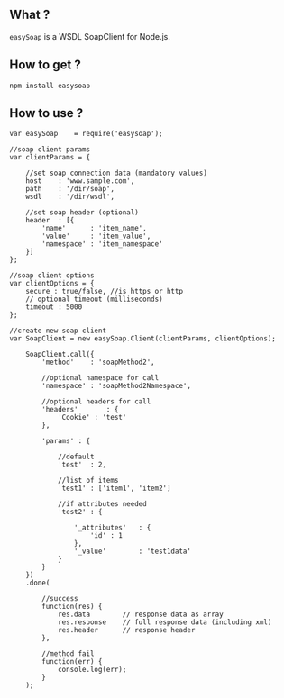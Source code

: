 ## What ?
`easySoap` is a WSDL SoapClient for Node.js.

## How to get ?

    npm install easysoap

## How to use ?

    var easySoap    = require('easysoap');

    //soap client params
    var clientParams = {

        //set soap connection data (mandatory values)
        host    : 'www.sample.com',
        path    : '/dir/soap',
        wsdl    : '/dir/wsdl',

        //set soap header (optional)
        header  : [{
            'name'      : 'item_name',
            'value'     : 'item_value',
            'namespace' : 'item_namespace'
        }]
    };

    //soap client options
    var clientOptions = {
        secure : true/false, //is https or http
        // optional timeout (milliseconds)
        timeout : 5000
    };

    //create new soap client
    var SoapClient = new easySoap.Client(clientParams, clientOptions);

        SoapClient.call({
            'method'    : 'soapMethod2',

            //optional namespace for call
            'namespace' : 'soapMethod2Namespace',

            //optional headers for call
            'headers'       : {
                'Cookie' : 'test'
            },

            'params' : {

                //default
                'test'  : 2,

                //list of items
                'test1' : ['item1', 'item2']

                //if attributes needed
                'test2' : {

                    '_attributes'   : {
                        'id' : 1
                    },
                    '_value'        : 'test1data'
                }
            }
        })
        .done(

            //success
            function(res) {
                res.data        // response data as array
                res.response    // full response data (including xml)
                res.header      // response header
            },

            //method fail
            function(err) {
                console.log(err);
            }
        );
